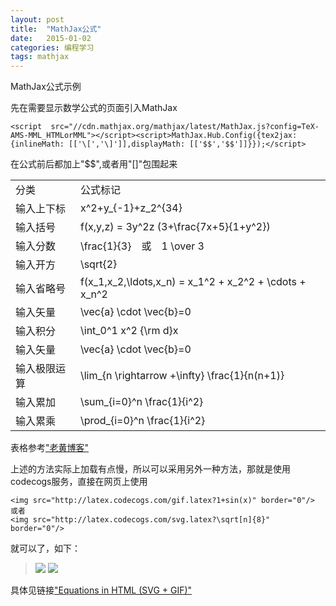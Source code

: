 ```yaml
---
layout: post
title:  "MathJax公式"
date:   2015-01-02
categories: 编程学习
tags: mathjax
---
```

MathJax公式示例

<!-- more -->
先在需要显示数学公式的页面引入MathJax

    <script  src="//cdn.mathjax.org/mathjax/latest/MathJax.js?config=TeX-AMS-MML_HTMLorMML"></script><script>MathJax.Hub.Config({tex2jax:{inlineMath: [['\[','\]']],displayMath: [['$$','$$']]}});</script>

在公式前后都加上"$$",或者用"[]"包围起来
<table>
    <tr>
		<td>分类</td>
        <td>公式标记</td>
    </tr>
	<tr>
		<td>输入上下标</td>
        <td>x^2+y_{-1}+z_2^{34}</td>
    </tr>
	<tr>
		<td>输入括号</td>
        <td>f(x,y,z) = 3y^2z (3+\frac{7x+5}{1+y^2})</td>
    </tr>
	<tr>
		<td>输入分数</td>
        <td>\frac{1}{3}　或　1 \over 3</td>
    </tr>
	<tr>
		<td>输入开方</td>
        <td>\sqrt{2}</td>
    </tr>
	<tr>
		<td>输入省略号</td>
        <td>f(x_1,x_2,\ldots,x_n) = x_1^2 + x_2^2 + \cdots + x_n^2</td>
    </tr>
	<tr>
		<td>输入矢量</td>
        <td>\vec{a} \cdot \vec{b}=0</td>
    </tr>
	<tr>
		<td>输入积分</td>
        <td>\int_0^1 x^2 {\rm d}x</td>
    </tr>
	<tr>
		<td>输入矢量</td>
        <td>\vec{a} \cdot \vec{b}=0</td>
    </tr>
	<tr>
		<td>输入极限运算</td>
        <td>\lim_{n \rightarrow +\infty} \frac{1}{n(n+1)}</td>
    </tr>
	<tr>
		<td>输入累加</td>
        <td>\sum_{i=0}^n \frac{1}{i^2}</td>
    </tr>
	<tr>
		<td>输入累乘</td>
        <td>\prod_{i=0}^n \frac{1}{i^2}</td>
    </tr>
</table>

表格参考["老黄博客"](http://iori.sinaapp.com/17.html/comment-page-1?replytocom=3)

上述的方法实际上加载有点慢，所以可以采用另外一种方法，那就是使用codecogs服务，直接在网页上使用

	<img src="http://latex.codecogs.com/gif.latex?1+sin(x)" border="0"/>
	或者
	<img src="http://latex.codecogs.com/svg.latex?\sqrt[n]{8}" border="0"/>

就可以了，如下：

><img src="http://latex.codecogs.com/gif.latex?1+sin(x)" border="0"/>
>
><img src="http://latex.codecogs.com/svg.latex?\sqrt[n]{8}" border="0"/>

具体见链接["Equations in HTML (SVG + GIF)"](http://www.codecogs.com/latex/integration/htmlequations.php)

